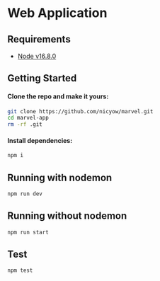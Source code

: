 # Web Application 

## Requirements

 - [Node v16.8.0](https://nodejs.org/en/download/current/)

## Getting Started

#### Clone the repo and make it yours:

```bash
git clone https://github.com/nicyow/marvel.git
cd marvel-app
rm -rf .git
```

#### Install dependencies:

```bash
npm i
```

## Running with nodemon

```bash
npm run dev
```

## Running without nodemon

```bash
npm run start
```

## Test

```bash
npm test
```